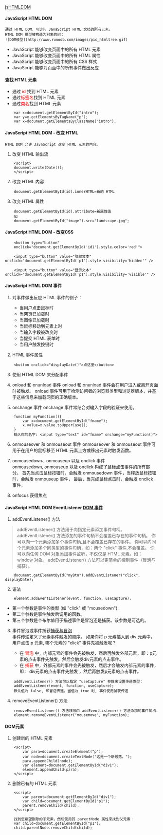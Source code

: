 [jsHTMLDOM](http://www.runoob.com/js/js-htmldom.html)

#### JavaScript HTML DOM
    通过 HTML DOM，可访问 JavaScript HTML 文档的所有元素。
    HTML DOM 模型被构造为对象的树：
    ![DOM模型](http://www.runoob.com/images/pic_htmltree.gif)
- JavaScript 能够改变页面中的所有 HTML 元素
- JavaScript 能够改变页面中的所有 HTML 属性
- JavaScript 能够改变页面中的所有 CSS 样式
- JavaScript 能够对页面中的所有事件做出反应

#### 查找 HTML 元素
- 通过<font color='red'> id</font> 找到 HTML 元素
- 通过<font color='red'>标签名</font>找到 HTML 元素
- 通过<font color='red'>类名</font>找到 HTML 元素

```
    var x=document.getElementById("intro");
    var y=x.getElementsByTagName("p");
    var x=document.getElementsByClassName("intro");
```

#### JavaScript HTML DOM - 改变 HTML
    HTML DOM 允许 JavaScript 改变 HTML 元素的内容。
1. 改变 HTML 输出流
```
    <script>
    document.write(Date());
    </script>
```

2. 改变 HTML 内容
```
    document.getElementById(id).innerHTML=新的 HTML
```

3. 改变 HTML 属性
```
    document.getElementById(id).attribute=新属性值
    如
    document.getElementById("image").src="landscape.jpg";
```
#### JavaScript HTML DOM - 改变CSS
```
    <button type="button" 
    onclick="document.getElementById('id1').style.color='red'">

    <input type="button" value="隐藏文本" onclick="document.getElementById('p1').style.visibility='hidden'" />

    <input type="button" value="显示文本" onclick="document.getElementById('p1').style.visibility='visible'" />
```
#### JavaScript HTML DOM 事件
1. 对事件做出反应
   HTML 事件的例子：
    - 当用户点击鼠标时
    - 当网页已加载时
    - 当图像已加载时
    - 当鼠标移动到元素上时
    - 当输入字段被改变时
    - 当提交 HTML 表单时
    - 当用户触发按键时 

2. HTML 事件属性
```
    <button onclick="displayDate()">点这里</button>
```

3. 使用 HTML DOM 来分配事件
    <script>
        document.getElementById("myBtn").onclick=function(){displayDate()};
    </script>

4. onload 和 onunload 事件
    onload 和 onunload 事件会在用户进入或离开页面时被触发。
    onload 事件可用于检测访问者的浏览器类型和浏览器版本，并基于这些信息来加载网页的正确版本。

5. onchange 事件
    onchange 事件常结合对输入字段的验证来使用。
```
    function myFunction(){
        var x=document.getElementById("fname");
        x.value=x.value.toUpperCase();
    }
    输入你的名字: <input type="text" id="fname" onchange="myFunction()">
```

6. onmouseover 和 onmouseout 事件 
    onmouseover 和 onmouseout 事件可用于在用户的鼠标移至 HTML 元素上方或移出元素时触发函数。

7. onmousedown、onmouseup 以及 onclick 事件  
    onmousedown, onmouseup 以及 onclick 构成了鼠标点击事件的所有部分。
    首先当点击鼠标按钮时，会触发 onmousedown 事件，当释放鼠标按钮时，会触发 onmouseup 事件，
    最后，当完成鼠标点击时，会触发 onclick 事件。

8. onfocus 获得焦点

#### JavaScript HTML DOM EventListener [DOM 事件](http://www.runoob.com/jsref/dom-obj-event.html)
1.    addEventListener() 方法
> addEventListener() 方法用于向指定元素添加事件句柄。
addEventListener() 方法添加的事件句柄不会覆盖已存在的事件句柄。
你可以向一个元素添加多个事件句柄,且不会覆盖已存在的事件。
你可以向同个元素添加多个同类型的事件句柄，如：两个 "click" 事件,不会覆盖。
你可以向任何 DOM 对象添加事件监听，不仅仅是 HTML 元素。如： window 对象。
addEventListener() 方法可以更简单的控制事件（冒泡与捕获）。
```
    document.getElementById("myBtn").addEventListener("click", displayDate);
```

2. 语法
```
    element.addEventListener(event, function, useCapture);
```
- 第一个参数是事件的类型 (如 "click" 或 "mousedown").
- 第二个参数是事件触发后调用的函数。
- 第三个参数是个布尔值用于描述事件是冒泡还是捕获。该参数是可选的。

3. 事件冒泡或事件捕获[捕获与冒泡](http://harttle.com/2015/07/31/javascript-event.html)  
    事件传递定义了元素事件触发的顺序。 如果你将 p 元素插入到 div 元素中，用户点击 p 元素, 哪个元素的 "click" 事件先被触发呢？

    -   在 <font color='red'>冒泡</font> 中，内部元素的事件会先被触发，然后再触发外部元素，即：p元素的点击事件先触发，然后会触发div元素的点击事件。
    -   在 <font color='red'>捕获</font> 中，外部元素的事件会先被触发，然后才会触发内部元素的事件，即： div元素的点击事件先触发 ，然后再触发p元素的点击事件。

```
    addEventListener() 方法可以指定 "useCapture" 参数来设置传递类型：
    addEventListener(event, function, useCapture);
    默认值为 false, 即冒泡传递，当值为 true 时, 事件使用捕获传递
```

4. removeEventListener() 方法
```
    removeEventListener() 方法移除由 addEventListener() 方法添加的事件句柄:
    element.removeEventListener("mousemove", myFunction);
```

#### DOM元素
1. 创建新的 HTML 元素
```
    <script>
        var para=document.createElement("p");
        var node=document.createTextNode("这是一个新段落。");
        para.appendChild(node);
        var element=document.getElementById("div1");
        element.appendChild(para);
    </script>
```
2. 删除已有的 HTML 元素
```
    <script>
        var parent=document.getElementById("div1");
        var child=document.getElementById("p1");
        parent.removeChild(child);
    </script>
```

```
    找到您希望删除的子元素，然后使用其 parentNode 属性来找到父元素：
    var child=document.getElementById("p1");
    child.parentNode.removeChild(child);
```





